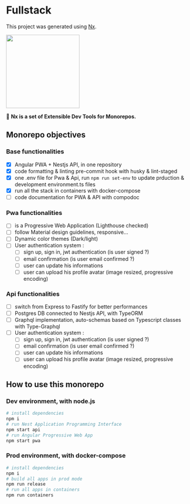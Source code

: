 # Fullstack

This project was generated using [Nx](https://nx.dev).

<p><img src="https://raw.githubusercontent.com/nrwl/nx/master/nx-logo.png" width="200"></p>

🔎 **Nx is a set of Extensible Dev Tools for Monorepos.**

## Monorepo objectives

### Base functionalities

- [x] Angular PWA + Nestjs API, in one repository
- [x] code formatting & linting pre-commit hook with husky & lint-staged
- [x] one .env file for Pwa & Api, run `npm run set-env` to update prduction & development environment.ts files
- [x] run all the stack in containers with docker-compose
- [ ] code documentation for PWA & API with compodoc

### Pwa functionalities

- [ ] is a Progressive Web Application (Lighthouse checked)
- [ ] follow Material design guidelines, responsive...
- [ ] Dynamic color themes (Dark/light)
- [ ] User authentication system :
  - [ ] sign up, sign in, jwt authentication (is user signed ?)
  - [ ] email confirmation (is user email confirmed ?)
  - [ ] user can update his informations
  - [ ] user can upload his profile avatar (image resized, progressive encoding)

### Api functionalities

- [ ] switch from Express to Fastify for better performances
- [ ] Postgres DB connected to Nestjs API, with TypeORM
- [ ] Graphql implementation, auto-schemas based on Typescript classes with Type-Graphql
- [ ] User authentication system :
  - [ ] sign up, sign in, jwt authentication (is user signed ?)
  - [ ] email confirmation (is user email confirmed ?)
  - [ ] user can update his informations
  - [ ] user can upload his profile avatar (image resized, progressive encoding)

## How to use this monorepo

### Dev environment, with node.js

```bash
# install dependencies
npm i
# run Nest Application Programming Interface
npm start api
# run Angular Progressive Web App
npm start pwa
```

### Prod environment, with docker-compose

```bash
# install dependencies
npm i
# build all apps in prod mode
npm run release
# run all apps in containers
npm run containers
```
